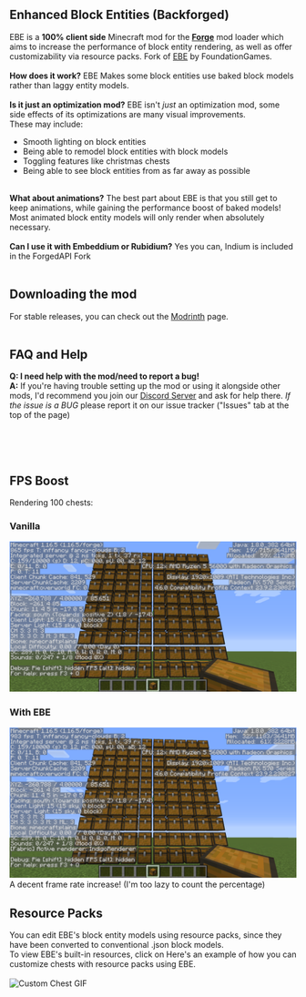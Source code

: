 ## Enhanced Block Entities (Backforged)

EBE is a **100% client side** Minecraft mod for the **[Forge](https://files.minecraftforge.net/net/minecraftforge/forge/)** mod loader which aims to increase the performance of block entity rendering, as well as offer customizability via resource packs. Fork of [EBE](https://github.com/FoundationGames/EnhancedBlockEntities) by FoundationGames. <br/><br/>
**How does it work?** EBE Makes some block entities use baked block models rather than laggy entity models. <br/><br/>
**Is it just an optimization mod?** EBE isn't *just* an optimization mod, some side effects of its optimizations are many visual improvements. <br/>
These may include:
- Smooth lighting on block entities
- Being able to remodel block entities with block models
- Toggling features like christmas chests
- Being able to see block entities from as far away as possible
<br/><br/>

**What about animations?** The best part about EBE is that you still get to keep animations, while gaining the performance boost of baked models! Most animated block entity models will only render when absolutely necessary. <br/><br/>
**Can I use it with Embeddium or Rubidium?** Yes you can, Indium is included in the ForgedAPI Fork <br/><br/> 

## Downloading the mod

For stable releases, you can check out the [Modrinth](https://modrinth.com/mod/ebe-backforged) page. <br/><br/>

## FAQ and Help

**Q: I need help with the mod/need to report a bug!** <br/>
**A:** If you're having trouble setting up the mod or using it alongside other mods, I'd recommend you join our [Discord Server](https://discord.gg/uSKXRFcbbJ) and ask for help there. *If the issue is a BUG* please report it on our issue tracker ("Issues" tab at the top of the page)<br/><br/>

<br/><br/>

## FPS Boost
Rendering 100 chests:
### Vanilla
![Before](https://github.com/shizotoaster/EnhancedBlockEntitiesBackforged/raw/main/img/before.png)
### With EBE
![After](https://github.com/shizotoaster/EnhancedBlockEntitiesBackforged/raw/main/img/after.png) <br/>
A decent frame rate increase! (I'm too lazy to count the percentage)

## Resource Packs
You can edit EBE's block entity models using resource packs, since they have been converted to conventional .json block models. <br/>
To view EBE's built-in resources, click on 
Here's an example of how you can customize chests with resource packs using EBE. <br/><br/>
![Custom Chest GIF](https://user-images.githubusercontent.com/55095883/112942134-f67fe780-912f-11eb-8b11-cf316544c22b.gif)